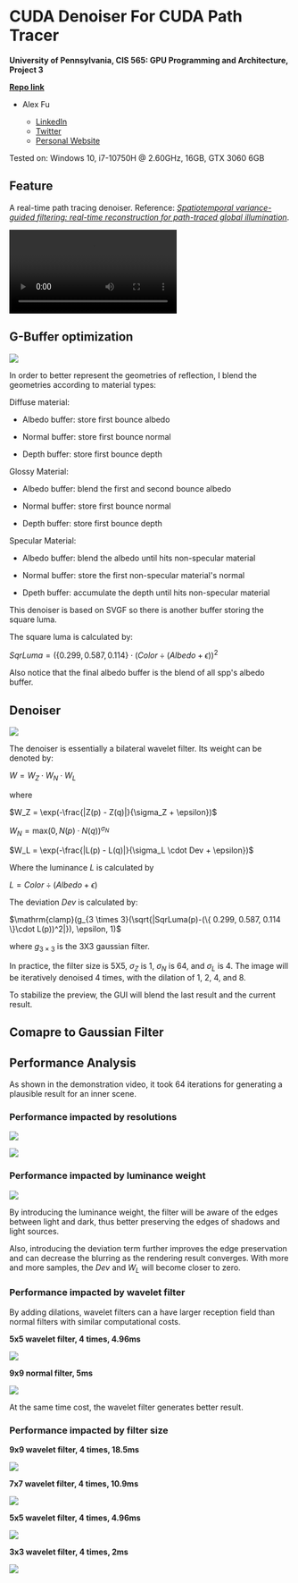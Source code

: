 CUDA Denoiser For CUDA Path Tracer
==================================

**University of Pennsylvania, CIS 565: GPU Programming and Architecture, Project 3**

**[Repo link](https://github.com/IwakuraRein/Nagi)**

- Alex Fu
  
  - [LinkedIn](https://www.linkedin.com/in/alex-fu-b47b67238/)
  - [Twitter](https://twitter.com/AlexFu8304)
  - [Personal Website](https://thecger.com/)

Tested on: Windows 10, i7-10750H @ 2.60GHz, 16GB, GTX 3060 6GB

## Feature

A real-time path tracing denoiser. Reference: [*Spatiotemporal variance-guided filtering: real-time reconstruction for path-traced global illumination*](https://dl.acm.org/doi/10.1145/3105762.3105770).

<video src="https://user-images.githubusercontent.com/28486541/196747599-32b3307a-4af8-43af-bf47-4a27321f0234.mp4"></video>

## G-Buffer optimization

![](./img/gbuffer.png)

In order to better represent the geometries of reflection, I blend the geometries according to material types:

Diffuse material:

* Albedo buffer: store first bounce albedo

* Normal buffer: store first bounce normal

* Depth buffer: store first bounce depth

Glossy Material:

- Albedo buffer: blend the first and second bounce albedo

- Normal buffer: store first bounce normal

- Depth buffer: store first bounce depth

Specular Material:

* Albedo buffer: blend the albedo until hits non-specular material

* Normal buffer: store the first non-specular material's normal

* Dpeth buffer: accumulate the depth until hits non-specular material

This denoiser is based on SVGF so there is another buffer storing the square luma.

The square luma is calculated by:

$SqrLuma = (\{ 0.299, 0.587, 0.114 \} \cdot ( Color \div (Albedo + \epsilon ))^2$

Also notice that the final albedo buffer is the blend of all spp's albedo buffer.

## Denoiser

![](./img/denoiser.png)

The denoiser is essentially a bilateral wavelet filter. Its weight can be denoted by:

$W = W_Z \cdot W_N \cdot W_L$

where 

$W_Z = \exp(-\frac{|Z(p) - Z(q)|}{\sigma_Z + \epsilon})$

$W_N = \mathrm{max}(0, N(p) \cdot N(q))^{\sigma_N}$

$W_L = \exp(-\frac{|L(p) - L(q)|}{\sigma_L \cdot Dev + \epsilon})$

Where the luminance $L$ is calculated by

$L = Color \div (Albedo + \epsilon )$

The deviation $Dev$ is calculated by:

$\mathrm{clamp}(g_{3 \times 3}(\sqrt{|SqrLuma(p)-(\{ 0.299, 0.587, 0.114 \}\cdot L(p))^2|}), \epsilon, 1)$

where $g_{3 \times 3}$ is the 3X3 gaussian filter.

In practice, the filter size is 5X5, $\sigma_Z$ is 1, $\sigma_N$ is 64, and $\sigma_L$ is 4. The image will be iteratively denoised 4 times, with the dilation of 1, 2, 4, and 8.

To stabilize the preview, the GUI will blend the last result and the current result.

## Comapre to Gaussian Filter



## Performance Analysis

As shown in the demonstration video, it took 64 iterations for generating a plausible result for an inner scene.

### Performance impacted by resolutions

![](./img/resolutions.png)

![](./img/resolutions2.png)

### Performance impacted by luminance weight

![](./img/Wl.png)

By introducing the luminance weight, the filter will be aware of the edges between light and dark, thus better preserving the edges of shadows and light sources.

Also, introducing the deviation term further improves the edge preservation and can decrease the blurring as the rendering result converges. With more and more samples, the $Dev$ and $W_L$ will become closer to zero.

### Performance impacted by wavelet filter

By adding dilations, wavelet filters can a have larger reception field than normal filters with similar computational costs.

**5x5 wavelet filter, 4 times, 4.96ms**

![](./img/5x5_wavelet.png)

**9x9 normal filter, 5ms**

![](./img/9x9_normal.png)

At the same time cost, the wavelet filter generates better result.

### Performance impacted by filter size

**9x9 wavelet filter, 4 times, 18.5ms**

![](./img/9x9_wavelet.png)

**7x7 wavelet filter, 4 times, 10.9ms**

![](./img/7x7_wavelet.png)

**5x5 wavelet filter, 4 times, 4.96ms**

![](./img/5x5_wavelet.png)

**3x3 wavelet filter, 4 times, 2ms**

![](./img/3x3_wavelet.png)
